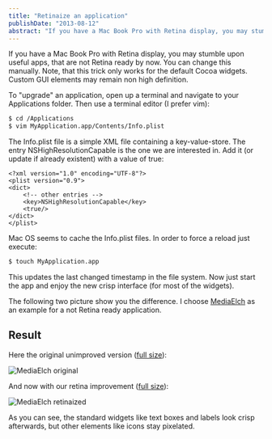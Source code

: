 ```yaml
---
title: "Retinaize an application"
publishDate: "2013-08-12"
abstract: "If you have a Mac Book Pro with Retina display, you may stumble upon useful apps, that are not Retina ready by now. You can change this manually. Note, that this trick only works for the default Cocoa widgets. Custom GUI elements may remain non high definition..."
---
```


If you have a Mac Book Pro with Retina display, you may stumble upon useful apps, that are not Retina ready by now. You can change this manually. Note, that this trick only works for the default Cocoa widgets. Custom GUI elements may remain non high definition.

To "upgrade" an application, open up a terminal and navigate to your Applications folder. Then use a terminal editor (I prefer vim):

```edit-info-plist.sh
$ cd /Applications
$ vim MyApplication.app/Contents/Info.plist
```

The Info.plist file is a simple XML file containing a key-value-store. The entry NSHighResolutionCapable is the one we are interested in. Add it (or update if already existent) with a value of true:

```Info.plist
<?xml version="1.0" encoding="UTF-8"?>
<plist version="0.9">
<dict>
    <!-- other entries -->
    <key>NSHighResolutionCapable</key>
    <true/>
</dict>
</plist>
```

Mac OS seems to cache the Info.plist files. In order to force a reload just execute:

```invalidate-app.sh
$ touch MyApplication.app
```

This updates the last changed timestamp in the file system. Now just start the app and enjoy the new crisp interface (for most of the widgets).

The following two picture show you the difference. I choose [MediaElch](http://www.mediaelch.de/) as an example for a not Retina ready application.

## Result

Here the original unimproved version ([full size](/images/mediaelch-original.png)):

![MediaElch original](/images/mediaelch-original.png)

And now with our retina improvement ([full size](/images/mediaelch-retinaized.png)):

![MediaElch retinaized](/images/mediaelch-retinaized.png)

As you can see, the standard widgets like text boxes and labels look crisp afterwards, but other elements like icons stay pixelated.

